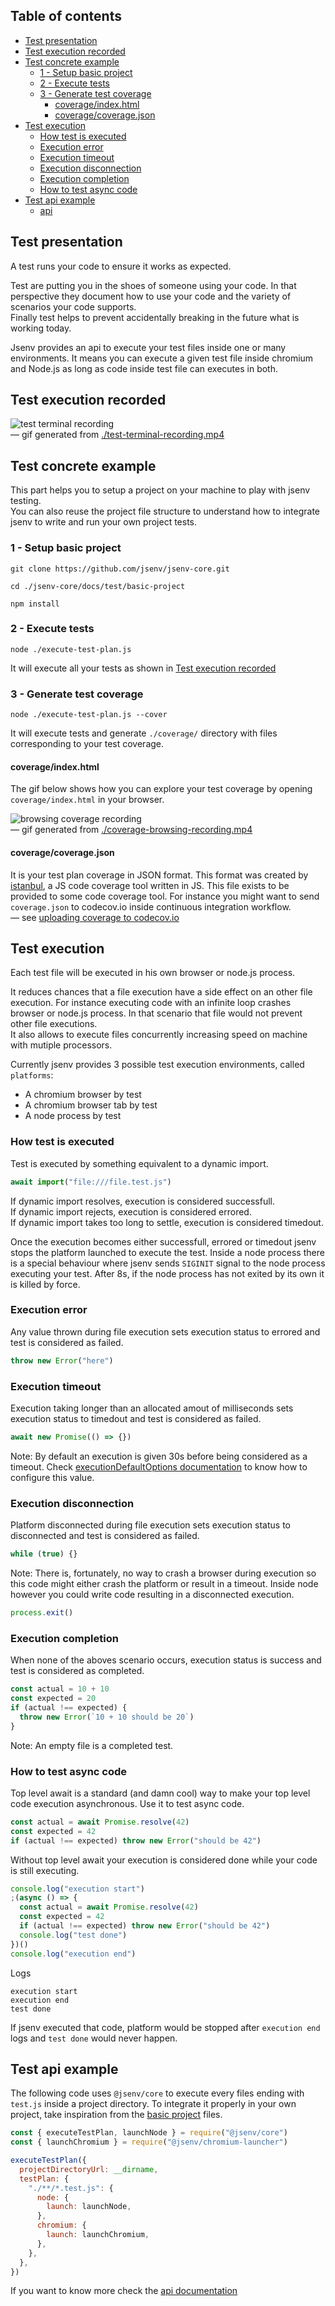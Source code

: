 ## Table of contents

- [Test presentation](#Test-presentation)
- [Test execution recorded](#Test-execution-recorded)
- [Test concrete example](#Test-concrete-example)
  - [1 - Setup basic project](#1---setup-basic-project)
  - [2 - Execute tests](#2---execute-tests)
  - [3 - Generate test coverage](#3---generate-test-coverage)
    - [coverage/index.html](#coverageindexhtml)
    - [coverage/coverage.json](#coveragecoveragejson)
- [Test execution](#Test-execution)
  - [How test is executed](#How-test-is-executed)
  - [Execution error](#Execution-error)
  - [Execution timeout](#Execution-timeout)
  - [Execution disconnection](#Execution-disconnection)
  - [Execution completion](#Execution-completion)
  - [How to test async code](#How-to-test-async-code)
- [Test api example](#Test-api-example)
  - [api](./api.md)

## Test presentation

A test runs your code to ensure it works as expected.

Test are putting you in the shoes of someone using your code. In that perspective they document how to use your code and the variety of scenarios your code supports.<br />
Finally test helps to prevent accidentally breaking in the future what is working today.

Jsenv provides an api to execute your test files inside one or many environments. It means you can execute a given test file inside chromium and Node.js as long as code inside test file can executes in both.

## Test execution recorded

![test terminal recording](./test-terminal-recording.gif)<br />
— gif generated from [./test-terminal-recording.mp4](./test-terminal-recording.mp4)

## Test concrete example

This part helps you to setup a project on your machine to play with jsenv testing.<br />
You can also reuse the project file structure to understand how to integrate jsenv to write and run your own project tests.

### 1 - Setup basic project

```console
git clone https://github.com/jsenv/jsenv-core.git
```

```console
cd ./jsenv-core/docs/test/basic-project
```

```console
npm install
```

### 2 - Execute tests

```console
node ./execute-test-plan.js
```

It will execute all your tests as shown in [Test execution recorded](#Test-execution-recorded)

### 3 - Generate test coverage

```console
node ./execute-test-plan.js --cover
```

It will execute tests and generate `./coverage/` directory with files corresponding to your test coverage.

#### coverage/index.html

The gif below shows how you can explore your test coverage by opening `coverage/index.html` in your browser.

![browsing coverage recording](./coverage-browsing-recording.gif)<br />
— gif generated from [./coverage-browsing-recording.mp4](./coverage-browsing-recording.mp4)

#### coverage/coverage.json

It is your test plan coverage in JSON format. This format was created by [istanbul](https://github.com/gotwarlost/istanbul), a JS code coverage tool written in JS. This file exists to be provided to some code coverage tool.
For instance you might want to send `coverage.json` to codecov.io inside continuous integration workflow.<br />
— see [uploading coverage to codecov.io](./uploading-coverage-to-codecov.md)

## Test execution

Each test file will be executed in his own browser or node.js process.

It reduces chances that a file execution have a side effect on an other file execution.
For instance executing code with an infinite loop crashes browser or node.js process. In that scenario that file would not prevent other file executions.<br />
It also allows to execute files concurrently increasing speed on machine with mutiple processors.

Currently jsenv provides 3 possible test execution environments, called `platforms`:

- A chromium browser by test
- A chromium browser tab by test
- A node process by test

### How test is executed

Test is executed by something equivalent to a dynamic import.

```js
await import("file:///file.test.js")
```

If dynamic import resolves, execution is considered successfull.<br />
If dynamic import rejects, execution is considered errored.<br />
If dynamic import takes too long to settle, execution is considered timedout.<br />

Once the execution becomes either successfull, errored or timedout jsenv stops the platform launched to execute the test. Inside a node process there is a special behaviour where jsenv sends `SIGINIT` signal to the node process executing your test. After 8s, if the node process has not exited by its own it is killed by force.

### Execution error

Any value thrown during file execution sets execution status to errored and test is considered as failed.

```js
throw new Error("here")
```

### Execution timeout

Execution taking longer than an allocated amout of milliseconds sets execution status to timedout and test is considered as failed.

```js
await new Promise(() => {})
```

Note: By default an execution is given 30s before being considered as a timeout.
Check [executionDefaultOptions documentation](./api.md#executionDefaultOptions) to know how to configure this value.

### Execution disconnection

Platform disconnected during file execution sets execution status to disconnected and test is considered as failed.

```js
while (true) {}
```

Note: There is, fortunately, no way to crash a browser during execution so this code might either crash the platform or result in a timeout. Inside node however you could write code resulting in a disconnected execution.

```js
process.exit()
```

### Execution completion

When none of the aboves scenario occurs, execution status is success and test is considered as completed.

```js
const actual = 10 + 10
const expected = 20
if (actual !== expected) {
  throw new Error(`10 + 10 should be 20`)
}
```

Note: An empty file is a completed test.

### How to test async code

Top level await is a standard (and damn cool) way to make your top level code execution asynchronous. Use it to test async code.

```js
const actual = await Promise.resolve(42)
const expected = 42
if (actual !== expected) throw new Error("should be 42")
```

Without top level await your execution is considered done while your code is still executing.

```js
console.log("execution start")
;(async () => {
  const actual = await Promise.resolve(42)
  const expected = 42
  if (actual !== expected) throw new Error("should be 42")
  console.log("test done")
})()
console.log("execution end")
```

Logs

```console
execution start
execution end
test done
```

If jsenv executed that code, platform would be stopped after `execution end` logs and `test done` would never happen.

## Test api example

The following code uses `@jsenv/core` to execute every files ending with `test.js` inside a project directory.
To integrate it properly in your own project, take inspiration from the [basic project](./basic-project) files.

```js
const { executeTestPlan, launchNode } = require("@jsenv/core")
const { launchChromium } = require("@jsenv/chromium-launcher")

executeTestPlan({
  projectDirectoryUrl: __dirname,
  testPlan: {
    "./**/*.test.js": {
      node: {
        launch: launchNode,
      },
      chromium: {
        launch: launchChromium,
      },
    },
  },
})
```

If you want to know more check the [api documentation](./api.md)
